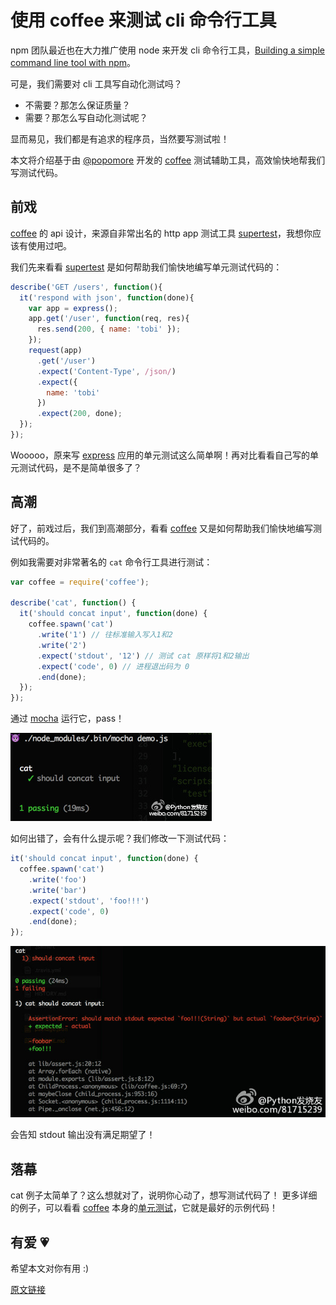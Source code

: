 # 使用 coffee 来测试 cli 命令行工具

npm 团队最近也在大力推广使用 node 来开发 cli 命令行工具，[Building a simple command line tool with npm](http://blog.npmjs.org/post/118810260230/building-a-simple-command-line-tool-with-npm)。

可是，我们需要对 cli 工具写自动化测试吗？

- 不需要？那怎么保证质量？
- 需要？那怎么写自动化测试呢？

显而易见，我们都是有追求的程序员，当然要写测试啦！

本文将介绍基于由 [@popomore] 开发的 [coffee] 测试辅助工具，高效愉快地帮我们写测试代码。

## 前戏

[coffee] 的 api 设计，来源自非常出名的 http app 测试工具 [supertest]，我想你应该有使用过吧。

我们先来看看 [supertest] 是如何帮助我们愉快地编写单元测试代码的：

```js
describe('GET /users', function(){
  it('respond with json', function(done){
    var app = express();
    app.get('/user', function(req, res){
      res.send(200, { name: 'tobi' });
    });
    request(app)
      .get('/user')
      .expect('Content-Type', /json/)
      .expect({
        name: 'tobi'
      })
      .expect(200, done);
  });
});
```

Wooooo，原来写 [express] 应用的单元测试这么简单啊！再对比看看自己写的单元测试代码，是不是简单很多了？

## 高潮

好了，前戏过后，我们到高潮部分，看看 [coffee] 又是如何帮助我们愉快地编写测试代码的。

例如我需要对非常著名的 `cat` 命令行工具进行测试：

```js
var coffee = require('coffee');

describe('cat', function() {
  it('should concat input', function(done) {
    coffee.spawn('cat')
      .write('1') // 往标准输入写入1和2
      .write('2')
      .expect('stdout', '12') // 测试 cat 原样将1和2输出
      .expect('code', 0) // 进程退出码为 0
      .end(done);
  });
});
```

通过 [mocha] 运行它，pass！

![](test-cli-with-coffee-mocha-pass.jpg)

如何出错了，会有什么提示呢？我们修改一下测试代码：

```js
it('should concat input', function(done) {
  coffee.spawn('cat')
    .write('foo')
    .write('bar')
    .expect('stdout', 'foo!!!')
    .expect('code', 0)
    .end(done);
});
```

![](test-cli-with-coffee-mocha-2.jpg)

会告知 stdout 输出没有满足期望了！

## 落幕

cat 例子太简单了？这么想就对了，说明你心动了，想写测试代码了！
更多详细的例子，可以看看 [coffee] 本身的[单元测试](https://github.com/popomore/coffee/blob/master/test/index.js)，它就是最好的示例代码！

## 有爱 💗

希望本文对你有用 :)

[原文链接](http://fengmk2.com/blog/2015/test-cli-with-coffee.html)

[@popomore]: https://github.com/popomore
[coffee]: http://npm.taobao.org/package/coffee
[supertest]: http://npm.taobao.org/package/supertest
[mocha]: http://npm.taobao.org/package/mocha
[express]: http://npm.taobao.org/package/express
